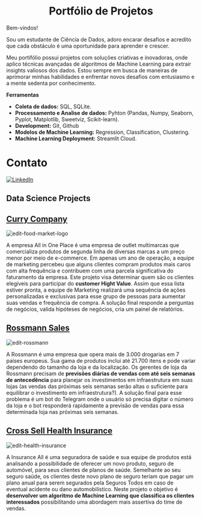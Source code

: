 
# <center>Portfólio de Projetos</center>

Bem-vindos!

Sou um estudante de Ciência de Dados,  adoro encarar desafios e acredito que cada obstáculo é uma oportunidade para aprender e crescer.

Meu portifólio possui projetos com soluções criativas e inovadoras, onde aplico técnicas avançadas de algoritmos de Machine Learning para extrair insights valiosos dos dados. 
Estou sempre em busca de maneiras de aprimorar minhas habilidades e enfrentar novos desafios com entusiasmo e a mente sedenta por conhecimento.
 

**Ferramentas**
- **Coleta de dados:** SQL, SQLite.
- **Processamento e Analise de dados:** Pyhton (Pandas, Numpy, Seaborn, Pyplot, Matplotlib, Sweetviz, Scikit-learn).
- **Development:** Git, Github
- **Modelos de Machine Learning:** Regression, Classification, Clustering.
- **Machine Learning Deployment:**  Streamlit Cloud.

# Contato

[<img alt="LinkedIn" src="https://img.shields.io/badge/LinkedIn-0077B5?style=for-the-badge&logo=linkedin&logoColor=white"/>](https://www.linkedin.com/in/deikson-camargo/)

## Data Science Projects

## [Curry Company](https://github.com/DeiksonCamargo/curry_company)

![edit-food-market-logo](https://github.com/DeiksonCamargo/DeiksonCamargo/assets/104236701/f539c178-0200-475f-b0c1-715f05cb1809)

A empresa All in One Place é uma empresa de outlet multimarcas que comercializa produtos de segunda linha de diversas marcas a um preço menor por meio de e-commerce. Em apenas um ano de operação, a equipe de marketing percebeu que alguns clientes compram produtos mais caros com alta frequência e contribuem com uma parcela significativa do faturamento da empresa. Este projeto visa determinar quem são os clientes elegíveis para participar do **customer Hight Value**. Assim que essa lista estiver pronta, a equipe de Marketing realizará uma sequência de ações personalizadas e exclusivas para esse grupo de pessoas para aumentar suas vendas e frequência de compra. A solução final responde a perguntas de negócios, valida hipóteses de negócios, cria um painel de relatórios.


## [Rossmann Sales](https://github.com/DeiksonCamargo/rossmann_sales)

![edit-rossmann](https://github.com/DeiksonCamargo/DeiksonCamargo/assets/104236701/52034e12-a53c-4302-addf-c55ec85fafab)

A Rossmann é uma empresa que opera mais de 3.000 drogarias em 7 países europeus. Sua gama de produtos inclui até 21.700 itens e pode variar dependendo do tamanho da loja e da localização. Os gerentes de loja da Rossmann precisam de **previsões diárias de vendas com até seis semanas de antecedência** para planejar os investimentos em infraestrutura em suas lojas (as vendas das próximas seis semanas serão altas o suficiente para equilibrar o investimento em infraestrutura?). A solução final para esse problema é um bot do Telegram onde o usuário só precisa digitar o número da loja e o bot responderá rapidamente a previsão de vendas para essa determinada loja nas próximas seis semanas.
 

## [Cross Sell Health Insurance](https://github.com/DeiksonCamargo/health_insurance)

![edit-health-insurance](https://github.com/DeiksonCamargo/DeiksonCamargo/assets/104236701/c94fe2a6-8459-4ab9-ad8f-4b6e420e45ae)

A Insurance All é uma seguradora de saúde e sua equipe de produtos está analisando a possibilidade de oferecer um novo produto, seguro de automóvel, para seus clientes de planos de saúde. Semelhante ao seu seguro saúde, os clientes deste novo plano de seguro teriam que pagar um plano anual para serem segurados pela Seguros Todos em caso de eventual acidente ou dano automobilístico. Neste projeto o objetivo é **desenvolver um algoritmo de Machine Learning que classifica os clientes interessados** possibilitando uma abordagem mais assertiva do time de vendas.


